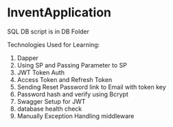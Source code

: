 # InventApplication


SQL DB script is in DB Folder

Technologies Used for Learning:

1. Dapper
2. Using SP and Passing Parameter to SP
3. JWT Token Auth
4. Access Token and Refresh Token
5. Sending Reset Password link to Email with token key
6. Password hash and verify using Bcrypt
7. Swagger Setup for JWT
8. database health check
9. Manually Exception Handling middleware 
